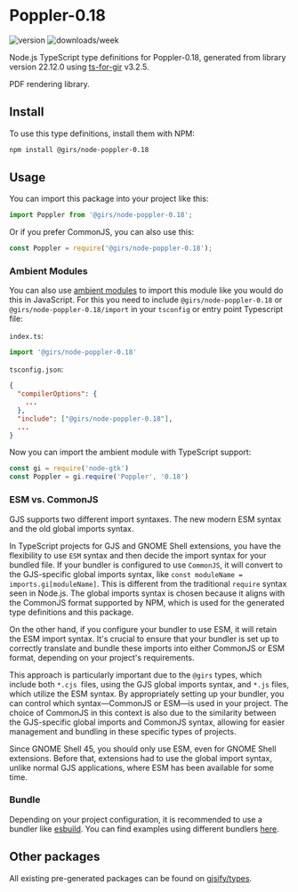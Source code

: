 
# Poppler-0.18

![version](https://img.shields.io/npm/v/@girs/node-poppler-0.18)
![downloads/week](https://img.shields.io/npm/dw/@girs/node-poppler-0.18)


Node.js TypeScript type definitions for Poppler-0.18, generated from library version 22.12.0 using [ts-for-gir](https://github.com/gjsify/ts-for-gir) v3.2.5.

PDF rendering library.

## Install

To use this type definitions, install them with NPM:
```bash
npm install @girs/node-poppler-0.18
```

## Usage

You can import this package into your project like this:
```ts
import Poppler from '@girs/node-poppler-0.18';
```

Or if you prefer CommonJS, you can also use this:
```ts
const Poppler = require('@girs/node-poppler-0.18');
```

### Ambient Modules

You can also use [ambient modules](https://github.com/gjsify/ts-for-gir/tree/main/packages/cli#ambient-modules) to import this module like you would do this in JavaScript.
For this you need to include `@girs/node-poppler-0.18` or `@girs/node-poppler-0.18/import` in your `tsconfig` or entry point Typescript file:

`index.ts`:
```ts
import '@girs/node-poppler-0.18'
```

`tsconfig.json`:
```json
{
  "compilerOptions": {
    ...
  },
  "include": ["@girs/node-poppler-0.18"],
  ...
}
```

Now you can import the ambient module with TypeScript support: 

```ts
const gi = require('node-gtk')
const Poppler = gi.require('Poppler', '0.18')
```



### ESM vs. CommonJS

GJS supports two different import syntaxes. The new modern ESM syntax and the old global imports syntax.

In TypeScript projects for GJS and GNOME Shell extensions, you have the flexibility to use `ESM` syntax and then decide the import syntax for your bundled file. If your bundler is configured to use `CommonJS`, it will convert to the GJS-specific global imports syntax, like `const moduleName = imports.gi[moduleName]`. This is different from the traditional `require` syntax seen in Node.js. The global imports syntax is chosen because it aligns with the CommonJS format supported by NPM, which is used for the generated type definitions and this package.

On the other hand, if you configure your bundler to use ESM, it will retain the ESM import syntax. It's crucial to ensure that your bundler is set up to correctly translate and bundle these imports into either CommonJS or ESM format, depending on your project's requirements.

This approach is particularly important due to the `@girs` types, which include both `*.cjs `files, using the GJS global imports syntax, and `*.js` files, which utilize the ESM syntax. By appropriately setting up your bundler, you can control which syntax—CommonJS or ESM—is used in your project. The choice of CommonJS in this context is also due to the similarity between the GJS-specific global imports and CommonJS syntax, allowing for easier management and bundling in these specific types of projects.

Since GNOME Shell 45, you should only use ESM, even for GNOME Shell extensions. Before that, extensions had to use the global import syntax, unlike normal GJS applications, where ESM has been available for some time.

### Bundle

Depending on your project configuration, it is recommended to use a bundler like [esbuild](https://esbuild.github.io/). You can find examples using different bundlers [here](https://github.com/gjsify/ts-for-gir/tree/main/examples).

## Other packages

All existing pre-generated packages can be found on [gjsify/types](https://github.com/gjsify/types).


